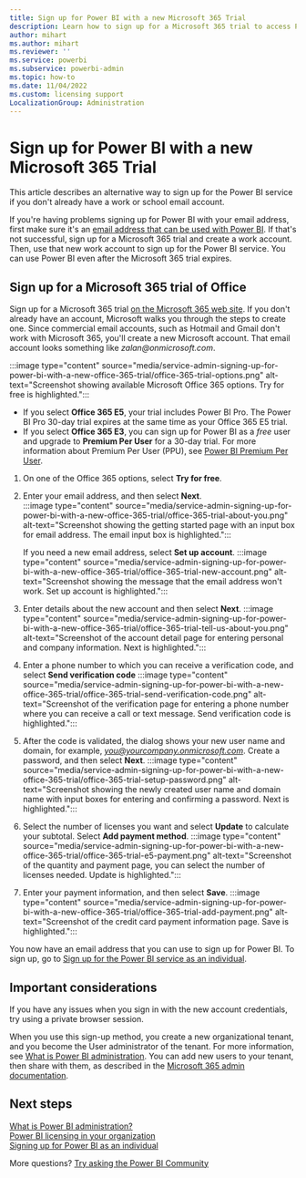 ```yaml
---
title: Sign up for Power BI with a new Microsoft 365 Trial
description: Learn how to sign up for a Microsoft 365 trial to access Power BI when you don't have a work or school email account.
author: mihart
ms.author: mihart
ms.reviewer: ''
ms.service: powerbi
ms.subservice: powerbi-admin
ms.topic: how-to
ms.date: 11/04/2022
ms.custom: licensing support
LocalizationGroup: Administration
---
```


# Sign up for Power BI with a new Microsoft 365 Trial

This article describes an alternative way to sign up for the Power BI service if you don't already have a work or school email account.

If you're having problems signing up for Power BI with your email address, first make sure it's an [email address that can be used with Power BI](../fundamentals/service-self-service-signup-for-power-bi.md#supported-email-addresses). If that's not successful, sign up for a Microsoft 365 trial and create a work account. Then, use that new work account to sign up for the Power BI service. You can use Power BI even after the Microsoft 365 trial expires.

## Sign up for a Microsoft 365 trial of Office

Sign up for a Microsoft 365 trial [on the Microsoft 365 web site](https://www.microsoft.com/microsoft-365/business/compare-more-office-365-for-business-plans). If you don't already have an account, Microsoft walks you through the steps to create one. Since commercial email accounts, such as Hotmail and Gmail don't work with Microsoft 365, you'll create a new Microsoft account.  That email account looks something like *zalan\@onmicrosoft.com*.

:::image type="content" source="media/service-admin-signing-up-for-power-bi-with-a-new-office-365-trial/office-365-trial-options.png" alt-text="Screenshot showing available Microsoft Office 365 options. Try for free is highlighted.":::

- If you select **Office 365 E5**, your trial includes Power BI Pro. The Power BI Pro 30-day trial expires at the same time as your Office 365 E5 trial.
- If you select **Office 365 E3**, you can sign up for Power BI as a *free* user and upgrade to **Premium Per User** for a 30-day trial. For more information about Premium Per User (PPU), see [Power BI Premium Per User](service-premium-per-user-faq.yml).

1. On one of the Office 365 options, select **Try for free**.
1. Enter your email address, and then select **Next**.  
   :::image type="content" source="media/service-admin-signing-up-for-power-bi-with-a-new-office-365-trial/office-365-trial-about-you.png" alt-text="Screenshot showing the getting started page with an input box for email address. The email input box is highlighted.":::

    If you need a new email address, select **Set up account**.
    :::image type="content" source="media/service-admin-signing-up-for-power-bi-with-a-new-office-365-trial/office-365-trial-new-account.png" alt-text="Screenshot showing the message that the email address won't work. Set up account is highlighted.":::

1. Enter details about the new account and then select **Next**.
   :::image type="content" source="media/service-admin-signing-up-for-power-bi-with-a-new-office-365-trial/office-365-trial-tell-us-about-you.png" alt-text="Screenshot of the account detail page for entering personal and company information. Next is highlighted.":::

1. Enter a phone number to which you can receive a verification code, and select **Send verification code**
   :::image type="content" source="media/service-admin-signing-up-for-power-bi-with-a-new-office-365-trial/office-365-trial-send-verification-code.png" alt-text="Screenshot of the verification page for entering a phone number where you can receive a call or text message. Send verification code is highlighted.":::

1. After the code is validated, the dialog shows your new user name and domain, for example, *you@yourcompany.onmicrosoft.com*. Create a password, and then select **Next**.
   :::image type="content" source="media/service-admin-signing-up-for-power-bi-with-a-new-office-365-trial/office-365-trial-setup-password.png" alt-text="Screenshot showing the newly created user name and domain name with input boxes for entering and confirming a password. Next is highlighted.":::

1. Select the number of licenses you want and select **Update** to calculate your subtotal. Select **Add payment method**.
   :::image type="content" source="media/service-admin-signing-up-for-power-bi-with-a-new-office-365-trial/office-365-trial-e5-payment.png" alt-text="Screenshot of the quantity and payment page, you can select the number of licenses needed. Update is highlighted.":::

1. Enter your payment information, and then select **Save**.
   :::image type="content" source="media/service-admin-signing-up-for-power-bi-with-a-new-office-365-trial/office-365-trial-add-payment.png" alt-text="Screenshot of the credit card payment information page. Save is highlighted.":::

You now have an email address that you can use to sign up for Power BI. To sign up, go to [Sign up for the Power BI service as an individual](../fundamentals/service-self-service-signup-for-power-bi.md).

## Important considerations

If you have any issues when you sign in with the new account credentials, try using a private browser session.

When you use this sign-up method, you create a new organizational tenant, and you become the User administrator of the tenant. For more information, see [What is Power BI administration](../admin/service-admin-administering-power-bi-in-your-organization.md). You can add new users to your tenant, then share with them, as described in the [Microsoft 365 admin documentation](https://support.office.com/article/Add-users-individually-to-Office-365---Admin-Help-1970f7d6-03b5-442f-b385-5880b9c256ec).

## Next steps

[What is Power BI administration?](../admin/service-admin-administering-power-bi-in-your-organization.md)  
[Power BI licensing in your organization](service-admin-licensing-organization.md)  
[Signing up for Power BI as an individual](../fundamentals/service-self-service-signup-for-power-bi.md)

More questions? [Try asking the Power BI Community](https://community.powerbi.com/)